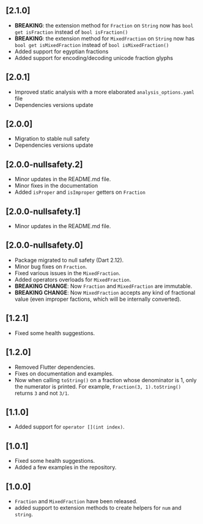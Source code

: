 ## [2.1.0]

 - **BREAKING**: the extension method for `Fraction` on `String` now has `bool get isFraction` instead of `bool isFraction()`
 - **BREAKING**: the extension method for `MixedFraction` on `String` now has `bool get isMixedFraction` instead of `bool isMixedFraction()`
 - Added support for egyptian fractions
 - Added support for encoding/decoding unicode fraction glyphs

## [2.0.1]

 - Improved static analysis with a more elaborated `analysis_options.yaml` file
 - Dependencies versions update

## [2.0.0]

 - Migration to stable null safety
 - Dependencies versions update

## [2.0.0-nullsafety.2]

 - Minor updates in the README.md file.
 - Minor fixes in the documentation
 - Added `isProper` and `isImproper` getters on `Fraction`

## [2.0.0-nullsafety.1]

 - Minor updates in the README.md file.

## [2.0.0-nullsafety.0]

 - Package migrated to null safety (Dart 2.12).
 - Minor bug fixes on `Fraction`.
 - Fixed various issues in the `MixedFraction`.
 - Added operators overloads for `MixedFraction`.
 - **BREAKING CHANGE**: Now `Fraction` and `MixedFraction` are immutable.
 - **BREAKING CHANGE**: Now `MixedFraction` accepts any kind of fractional value (even improper factions, which will be internally converted).

## [1.2.1]

 - Fixed some health suggestions.

## [1.2.0]

 - Removed Flutter dependencies.
 - Fixes on documentation and examples.
 - Now when calling `toString()` on a fraction whose denominator is 1, only the numerator is printed.
   For example, `Fraction(3, 1).toString()` returns `3` and not `3/1`.

## [1.1.0]

 - Added support for `operator [](int index)`.

## [1.0.1]

 - Fixed some health suggestions.
 - Added a few examples in the repository.

## [1.0.0]

 - `Fraction` and `MixedFraction` have been released.
 - added support to extension methods to create helpers for `num` and `string`.